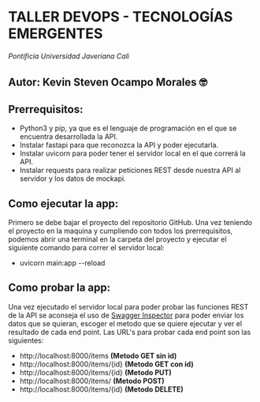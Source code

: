 # **TALLER DEVOPS - TECNOLOGÍAS EMERGENTES**

###### *Pontificia Universidad Javeriana Cali*

## **Autor:** Kevin Steven Ocampo Morales :nerd_face:

## **Prerrequisitos:**
- Python3 y pip, ya que es el lenguaje de programación en el que se encuentra desarrollada la API.
- Instalar fastapi para que reconozca la API y poder ejecutarla.
- Instalar uvicorn para poder tener el servidor local en el que correrá la API.
- Instalar requests para realizar peticiones REST desde nuestra API al servidor y los datos de mockapi.

## **Como ejecutar la app:**
Primero se debe bajar el proyecto del repositorio GitHub. Una vez teniendo el proyecto en la maquina 
y cumpliendo con todos los prerrequisitos, podemos abrir una terminal en la carpeta del proyecto 
y ejecutar el siguiente comando para correr el servidor local:
- uvicorn main:app --reload 

## **Como probar la app:**
Una vez ejecutado el servidor local para poder probar las funciones REST de la API se aconseja el uso de 
[Swagger Inspector](https://inspector.swagger.io/builder?_ga=2.265769100.2058817415.1661038696-931631949.1661038696) para poder enviar los datos que se quieran, escoger el metodo que se quiere ejecutar y ver el resultado de cada end point. Las URL's para probar cada end point son las siguientes:
- http://localhost:8000/items **(Metodo GET sin id)**
- http://localhost:8000/items/{id} **(Metodo GET con id)**
- http://localhost:8000/items/{id} **(Metodo PUT)**
- http://localhost:8000/items/ **(Metodo POST)**
- http://localhost:8000/items/{id} **(Metodo DELETE)**



